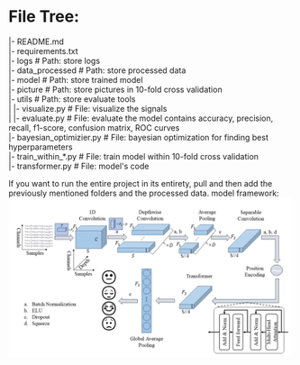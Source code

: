 # File Tree:
|-  README.md  
|-  requirements.txt  
|-  logs  # Path: store logs  
|-  data_processed  # Path: store processed data  
|-  model  # Path: store  trained model  
|-  picture  # Path: store pictures in 10-fold cross validation  
|-  utils  # Path: store evaluate tools  
|   |-  visualize.py  # File: visualize the signals  
|   |-  evaluate.py  # File: evaluate the model contains accuracy, precision, recall, f1-score, confusion matrix, ROC curves  
|-  bayesian_optimizier.py  # File: bayesian optimization for finding best hyperparameters  
|-  train_within_*.py  # File: train model within 10-fold cross validation  
|-  transformer.py  # File: model's code  



  
  If you want to run the entire project in its entirety, pull and then add the previously mentioned folders and the processed data.
  model framework:  
  ![model framework](picture/model_framework.png)
